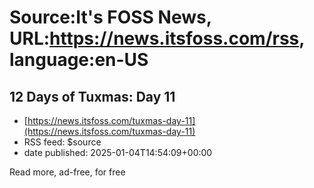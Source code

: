 # Source:It's FOSS News, URL:https://news.itsfoss.com/rss, language:en-US

## 12 Days of Tuxmas: Day 11
 - [https://news.itsfoss.com/tuxmas-day-11](https://news.itsfoss.com/tuxmas-day-11)
 - RSS feed: $source
 - date published: 2025-01-04T14:54:09+00:00

Read more, ad-free, for free

